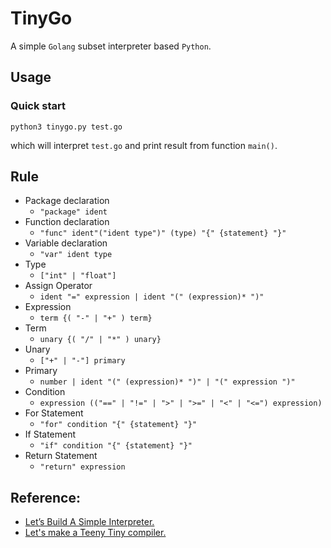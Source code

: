 # TinyGo

A simple `Golang` subset interpreter based `Python`.

## Usage
### Quick start
```shell
python3 tinygo.py test.go
```
which will interpret  `test.go` and print result from function `main()`.

## Rule 

* Package declaration
  * `"package" ident`
* Function declaration
  * `"func" ident"("ident type")" (type) "{" {statement} "}"`
* Variable declaration
  * `"var" ident type`
* Type
  * `["int" | "float"]`
* Assign Operator
  * `ident "=" expression | ident "(" (expression)* ")"`
* Expression
  * `term {( "-" | "+" ) term}`
* Term
  * `unary {( "/" | "*" ) unary}`
* Unary
  * `["+" | "-"] primary`
* Primary
  * `number | ident "(" (expression)* ")" | "(" expression ")"`
* Condition
  * `expression (("==" | "!=" | ">" | ">=" | "<" | "<=") expression)`
* For Statement
  * `"for" condition "{" {statement} "}"`
* If Statement
  * `"if" condition "{" {statement} "}"`
* Return Statement
  * `"return" expression`

## Reference:
* [Let’s Build A Simple Interpreter.](https://ruslanspivak.com/lsbasi-part1/)
* [Let's make a Teeny Tiny compiler.](https://austinhenley.com/blog/teenytinycompiler1.html)



